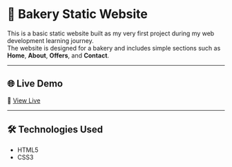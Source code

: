 # 🧁 Bakery Static Website

This is a basic static website built as my very first project during my web development learning journey.  
The website is designed for a bakery and includes simple sections such as **Home**, **About**, **Offers**, and **Contact**.

---

## 🌐 Live Demo

🔗 [View Live](https://norannagdi.github.io/Simple-Bakery-Website/)

---

## 🛠️ Technologies Used

- HTML5  
- CSS3  

